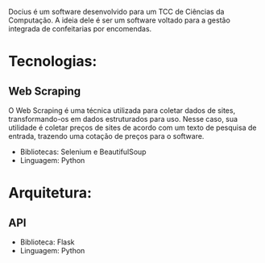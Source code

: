Docius é um software desenvolvido para um TCC de Ciências da Computação. A ideia dele é ser um software voltado para a gestão integrada de confeitarias por encomendas.

# Tecnologias:

## Web Scraping
O Web Scraping é uma técnica utilizada para coletar dados de sites, transformando-os em dados estruturados para uso. Nesse caso, sua utilidade é coletar preços de sites de acordo com um texto de pesquisa de entrada, trazendo uma cotação de preços para o software.
- Bibliotecas: Selenium e BeautifulSoup
- Linguagem: Python

# Arquitetura:
## API
-  Biblioteca: Flask
-  Linguagem: Python
